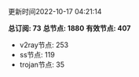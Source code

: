 更新时间2022-10-17 04:21:14

**总订阅: 73**
**总节点: 1880**
**有效节点: 407**
- v2ray节点: 253
- ss节点: 119
- trojan节点: 35
